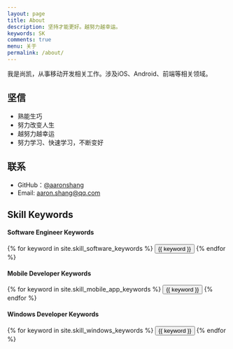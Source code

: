 ```yaml
---
layout: page
title: About
description: 坚持才能更好。越努力越幸运。
keywords: SK
comments: true
menu: 关于
permalink: /about/
---
```


我是尚凯，从事移动开发相关工作。涉及iOS、Android、前端等相关领域。

## 坚信

* 熟能生巧
* 努力改变人生
* 越努力越幸运
* 努力学习、快速学习，不断变好

## 联系

* GitHub：[@aaronshang](http://www.douban.com/people/freedim)
* Email: aaron.shang@qq.com

## Skill Keywords

#### Software Engineer Keywords
<div class="btn-inline">
    {% for keyword in site.skill_software_keywords %}
    <button class="btn btn-outline" type="button">{{ keyword }}</button>
    {% endfor %}
</div>

#### Mobile Developer Keywords
<div class="btn-inline">
    {% for keyword in site.skill_mobile_app_keywords %}
    <button class="btn btn-outline" type="button">{{ keyword }}</button>
    {% endfor %}
</div>

#### Windows Developer Keywords
<div class="btn-inline">
    {% for keyword in site.skill_windows_keywords %}
    <button class="btn btn-outline" type="button">{{ keyword }}</button>
    {% endfor %}
</div>
